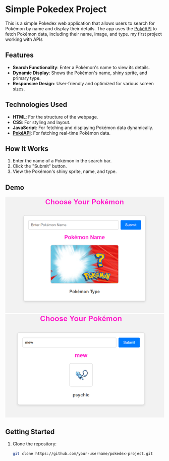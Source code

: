 # Simple Pokedex Project

This is a simple Pokedex web application that allows users to search for Pokémon by name and display their details. The app uses the [PokéAPI](https://pokeapi.co/) to fetch Pokémon data, including their name, image, and type.
my first project working with APIs
## Features
- **Search Functionality**: Enter a Pokémon's name to view its details.
- **Dynamic Display**: Shows the Pokémon's name, shiny sprite, and primary type.
- **Responsive Design**: User-friendly and optimized for various screen sizes.

## Technologies Used
- **HTML**: For the structure of the webpage.
- **CSS**: For styling and layout.
- **JavaScript**: For fetching and displaying Pokémon data dynamically.
- **[PokéAPI](https://pokeapi.co/)**: For fetching real-time Pokémon data.

## How It Works
1. Enter the name of a Pokémon in the search bar.
2. Click the "Submit" button.
3. View the Pokémon's shiny sprite, name, and type.

## Demo
![Pokedex Screenshot](who.png)  
![Pokedex Screenshot](mew.png) 

## Getting Started
1. Clone the repository:
   ```bash
   git clone https://github.com/your-username/pokedex-project.git
